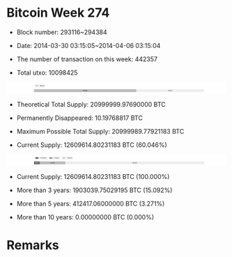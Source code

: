 # Bitcoin Week 274

- Block number: 293116~294384

- Date: 2014-03-30 03:15:05~2014-04-06 03:15:04

- The number of transaction on this week: 442357

- Total utxo: 10098425

![](../images/mined_week274.png)

- Theoretical Total Supply: 20999999.97690000 BTC

- Permanently Disappeared: 10.19768817 BTC

- Maximum Possible Total Supply: 20999989.77921183 BTC

- Current Supply: 12609614.80231183 BTC (60.046%)

![](../images/year_week274.png)


- Current Supply: 12609614.80231183 BTC (100.000%)

- More than 3 years: 1903039.75029195 BTC (15.092%)

- More than 5 years: 412417.06000000 BTC (3.271%)

- More than 10 years: 0.00000000 BTC (0.000%)

# Remarks

